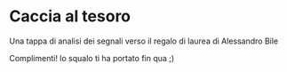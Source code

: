 # Caccia al tesoro
Una tappa di analisi dei segnali verso il regalo di laurea di Alessandro Bile


Complimenti! lo squalo ti ha portato fin qua ;)

